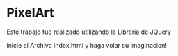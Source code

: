 # PixelArt

Este trabajo fue realizado utilizando la Libreria de JQuery

inicie el Archivo index.html y haga volar su imaginacion!
